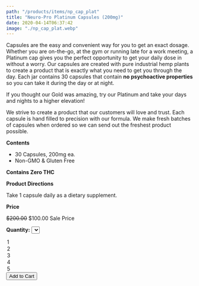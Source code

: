 ```yaml
---
path: "/products/items/np_cap_plat"
title: "Neuro-Pro Platinum Capsules (200mg)"
date: 2020-04-14T06:37:42
image: "./np_cap_plat.webp"
---
```


Capsules are the easy and convenient way for you to get an exact dosage. Whether you are on-the-go, at the gym or running late for a work meeting, a Platinum cap gives you the perfect opportunity to get your daily dose in without a worry. Our capsules are created with pure industrial hemp plants to create a product that is exactly what you need to get you through the day. Each jar contains 30 capsules that contain **no psychoactive properties** so you can take it during the day or at night.

If you thought our Gold was amazing, try our Platinum and take your days and nights to a higher elevation!

We strive to create a product that our customers will love and trust. Each capsule is hand filled to precision with our formula. We make fresh batches of capsules when ordered so we can send out the freshest product possible.

**Contents**

- 30 Capsules, 200mg ea.
- Non-GMO & Gluten Free

**Contains Zero THC**

**Product Directions**

Take 1 capsule daily as a dietary supplement.

**Price**

<del>$200.00</del> $100.00 Sale Price

**Quantity:**
<select>
  <option value="1">1</option>
  <option value="2">2</option>
  <option value="3">3</option>
  <option value="4">4</option>
  <option value="5">5</option>
</select>

<button>
  Add to Cart
</button>
